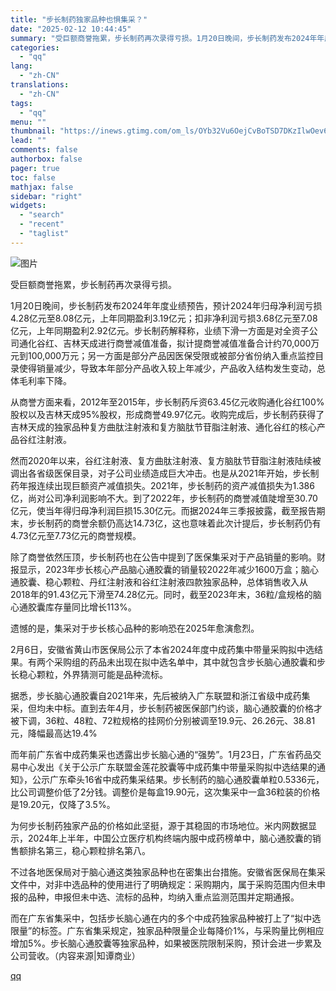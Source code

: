 ```yaml
---
title: "步长制药独家品种也惧集采？"
date: "2025-02-12 10:44:45"
summary: "受巨额商誉拖累，步长制药再次录得亏损。1月20日晚间，步长制药发布2024年年度业绩预告，预计202..."
categories:
  - "qq"
lang:
  - "zh-CN"
translations:
  - "zh-CN"
tags:
  - "qq"
menu: ""
thumbnail: "https://inews.gtimg.com/om_ls/OYb32Vu6OejCvBoTSD7DKzIlwOev6mKU4VJd9JE9HjAy0AA_640360/0"
lead: ""
comments: false
authorbox: false
pager: true
toc: false
mathjax: false
sidebar: "right"
widgets:
  - "search"
  - "recent"
  - "taglist"
---
```


![图片](https://inews.gtimg.com/news_bt/OXrUt3bTzbdbFGo1TwfZQY-YokqLdL2tAV7wZ-YiyOhlsAA/641)

受巨额商誉拖累，步长制药再次录得亏损。

1月20日晚间，步长制药发布2024年年度业绩预告，预计2024年归母净利润亏损4.28亿元至8.08亿元，上年同期盈利3.19亿元；扣非净利润亏损3.68亿元至7.08亿元，上年同期盈利2.92亿元。步长制药解释称，业绩下滑一方面是对全资子公司通化谷红、吉林天成进行商誉减值准备，拟计提商誉减值准备合计约70,000万元到100,000万元；另一方面是部分产品因医保受限或被部分省份纳入重点监控目录使得销量减少，导致本年部分产品收入较上年减少，产品收入结构发生变动，总体毛利率下降。

从商誉方面来看，2012年至2015年，步长制药斥资63.45亿元收购通化谷红100%股权以及吉林天成95%股权，形成商誉49.97亿元。收购完成后，步长制药获得了吉林天成的独家品种复方曲肽注射液和复方脑肽节苷脂注射液、通化谷红的核心产品谷红注射液。

然而2020年以来，谷红注射液、复方曲肽注射液、复方脑肽节苷脂注射液陆续被调出各省级医保目录，对子公司业绩造成巨大冲击。也是从2021年开始，步长制药年报连续出现巨额资产减值损失。2021年，步长制药的资产减值损失为1.386亿，尚对公司净利润影响不大。到了2022年，步长制药的商誉减值陡增至30.70亿元，使当年得归母净利润巨损15.30亿元。而据2024年三季报披露，截至报告期末，步长制药的商誉余额仍高达14.73亿，这也意味着此次计提后，步长制药仍有4.73亿元至7.73亿元的商誉规模。

除了商誉依然压顶，步长制药也在公告中提到了医保集采对于产品销量的影响。财报显示，2023年步长核心产品脑心通胶囊的销量较2022年减少1600万盒；脑心通胶囊、稳心颗粒、丹红注射液和谷红注射液四款独家品种，总体销售收入从2018年的91.43亿元下滑至74.28亿元。同时，截至2023年末，36粒/盒规格的脑心通胶囊库存量同比增长113%。

遗憾的是，集采对于步长核心品种的影响恐在2025年愈演愈烈。

2月6日，安徽省黄山市医保局公示了本省2024年度中成药集中带量采购拟中选结果。有两个采购组的药品未出现在拟中选名单中，其中就包含步长脑心通胶囊和步长稳心颗粒，外界猜测可能是品种流标。

据悉，步长脑心通胶囊自2021年来，先后被纳入广东联盟和浙江省级中成药集采，但均未中标。直到去年4月，步长制药被医保部门约谈，脑心通胶囊的价格才被下调，36粒、48粒、72粒规格的挂网价分别被调至19.9元、26.26元、38.81元，降幅最高达19.4%

而年前广东省中成药集采也透露出步长脑心通的“强势”。1月23日，广东省药品交易中心发出《关于公示广东联盟金莲花胶囊等中成药集中带量采购拟中选结果的通知》，公示广东牵头16省中成药集采结果。步长制药的脑心通胶囊单粒0.5336元，比公司调整价低了2分钱。调整价是每盒19.90元，这次集采中一盒36粒装的价格是19.20元，仅降了3.5%。

为何步长制药独家产品的价格如此坚挺，源于其稳固的市场地位。米内网数据显示，2024年上半年，中国公立医疗机构终端内服中成药榜单中，脑心通胶囊的销售额排名第三，稳心颗粒排名第八。

不过各地医保局对于脑心通这类独家品种也在密集出台措施。安徽省医保局在集采文件中，对非中选品种的使用进行了明确规定：采购期内，属于采购范围内但未申报的品种，申报但未中选、流标的品种，均纳入重点监测范围并定期通报。

而在广东省集采中，包括步长脑心通在内的多个中成药独家品种被打上了“拟中选限量”的标签。广东省集采规定，独家品种限量企业每降价1%，与采购量比例相应增加5%。步长脑心通胶囊等独家品种，如果被医院限制采购，预计会进一步累及公司营收。（内容来源|知谭商业）

[qq](https://new.qq.com/rain/a/20250212A0362O00)
